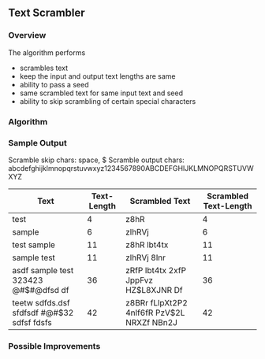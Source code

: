 ## Text Scrambler
### Overview
The algorithm performs
- scrambles text
- keep the input and output text lengths are same
- ability to pass a seed
- same scrambled text for same input text and seed
- ability to skip scrambling of certain special characters

### Algorithm


### Sample Output
Scramble skip chars: space, $
Scramble output chars: abcdefghijklmnopqrstuvwxyz1234567890ABCDEFGHIJKLMNOPQRSTUVWXYZ


|Text|Text-Length|Scrambled Text|Scrambled Text-Length|
|-----------|-----------|-----------|-----------|
|test|4|z8hR|4|
|sample|6|zlhRVj|6|
|test sample|11|z8hR lbt4tx|11|
|sample test|11|zlhRVj 8lnr|11|
|asdf sample test 323423 @#$#@dfsd df|36|zRfP lbt4tx 2xfP JppFvz HZ$L8XJNR Df|36|
|teetw sdfds.dsf sfdfsdf #@#$32 sdfsf fdsfs|42|z8BRr fLlpXt2P2 4nlf6fR PzV$2L NRXZf NBn2J|42|

### Possible Improvements

